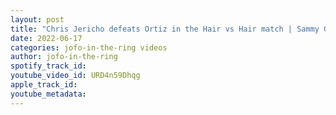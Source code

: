 ```yaml
---
layout: post
title: "Chris Jericho defeats Ortiz in the Hair vs Hair match | Sammy Guevara returns AEW Dynamite Review"
date: 2022-06-17
categories: jofo-in-the-ring videos
author: jofo-in-the-ring
spotify_track_id: 
youtube_video_id: URD4n59Dhqg
apple_track_id: 
youtube_metadata: 
---
```

